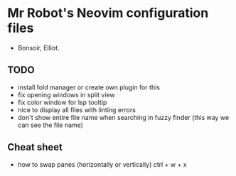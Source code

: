 # Mr Robot's Neovim configuration files

- Bonsoir, Elliot.

## TODO

- install fold manager or create own plugin for this
- fix opening windows in split view
- fix color window for lsp tooltip
- nice to display all files with linting errors
- don't show entire file name when searching in fuzzy finder (this way we can see the file name)

## Cheat sheet
- how to swap panes (horizontally or vertically) ctrl + w + x

